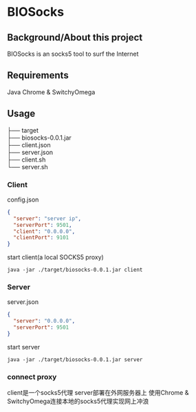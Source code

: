 BIOSocks
===

## Background/About this project

BIOSocks  is an socks5 tool to surf the Internet

## Requirements

Java 
Chrome & SwitchyOmega

## Usage
├── target  
├── biosocks-0.0.1.jar                            
├── client.json    
├── server.json                  
├── client.sh  
└── server.sh                           

### Client

config.json
```json
{
  "server": "server ip", 
  "serverPort": 9501,
  "client": "0.0.0.0",
  "clientPort": 9101
}
```
start client(a local SOCKS5 proxy)
```$xslt
java -jar ./target/biosocks-0.0.1.jar client
```
### Server

server.json
```json
{
  "server": "0.0.0.0",
  "serverPort": 9501
}

```
start server
```
java -jar ./target/biosocks-0.0.1.jar server
```
### connect proxy
client是一个socks5代理
server部署在外网服务器上
使用Chrome & SwitchyOmega连接本地的socks5代理实现网上冲浪





